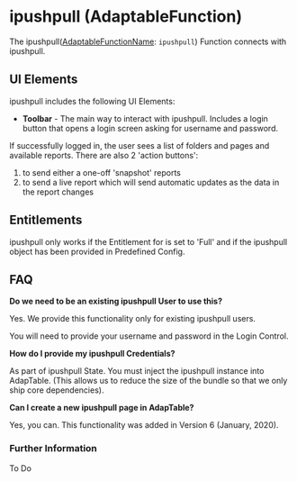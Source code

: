# ipushpull (AdaptableFunction)

The ipushpull([AdaptableFunctionName](https://api.adaptabletools.com/modules/_src_predefinedconfig_common_types_.html#adaptablefunctionname): `ipushpull`) Function connects with ipushpull.


## UI Elements
ipushpull includes the following UI Elements:

- **Toolbar** - The main way to interact with ipushpull. Includes a login button that opens a login screen asking for username and password. 

If successfully logged in, the user sees a list of folders and pages and available reports.  There are also 2 'action buttons':

1. to send either a one-off 'snapshot' reports
2. to send a live report which will send automatic updates as the data in the report changes

## Entitlements
ipushpull only works if the Entitlement for is set to 'Full' and if the ipushpull object has been provided in Predefined Config.

## FAQ

**Do we need to be an existing ipushpull User to use this?**

Yes. We provide this functionality only for existing ipushpull users.

You will need to provide your username and password in the Login Control.

**How do I provide my ipushpull Credentials?**

As part of ipushpull State. You must inject the ipushpull instance into AdapTable. (This allows us to reduce the size of the bundle so that we only ship core dependencies).

**Can I create a new ipushpull page in AdapTable?**

Yes, you can. This functionality was added in Version 6 (January, 2020).


### Further Information

To Do

